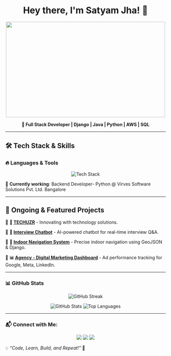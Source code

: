 <h1 align="center">Hey there, I'm Satyam Jha! 👋</h1>

<p align="center">
  <img src="https://media.giphy.com/media/qgQUggAC3Pfv687qPC/giphy.gif" width="500" height="300">
</p>

<p align="center">
  <strong>🚀 Full Stack Developer | Django | Java | Python | AWS | SQL</strong>
</p>

---

## 🛠️ Tech Stack & Skills

### 🔥 Languages & Tools
<p align="center">
  <img src="https://skillicons.dev/icons?i=java,python,django,aws,html,css,js,mysql,mongodb,git,docker,spring,tensorflow,pytorch,postman,arduino" alt="Tech Stack"/>
</p>

📍 **Currently working**: Backend Developer- Python @ Virves Software Solutions Pvt. Ltd. Bangalore

---

## 🚀 Ongoing & Featured Projects

📌 **🔭 [TECHUZR](https://www.techuzr.com/)** - Innovating with technology solutions.

📌 **🤖 [Interview Chatbot](https://github.com/yourrepo)** - AI-powered chatbot for real-time interview Q&A.

📌 **📍 [Indoor Navigation System](https://github.com/yourrepo)** - Precise indoor navigation using GeoJSON & Django.

📌 **📊 [Agency - Digital Marketing Dashboard](https://github.com/yourrepo)** - Ad performance tracking for Google, Meta, LinkedIn.

---

### 📊 GitHub Stats

<p align="center">
  <img src="https://github-readme-streak-stats.herokuapp.com/?user=satyamjha1011&theme=radical" alt="GitHub Streak">
</p>

<p align="center">
  <img src="https://github-readme-stats.vercel.app/api?username=satyamjha1011&show_icons=true&theme=radical" alt="GitHub Stats">
  <img src="https://github-readme-stats.vercel.app/api/top-langs/?username=satyamjha1011&layout=compact&theme=radical" alt="Top Languages">
</p>

---

### 📬 Connect with Me:

<p align="center">
  <a href="https://www.linkedin.com/in/satyamjha1011"><img src="https://img.shields.io/badge/LinkedIn-0A66C2?style=for-the-badge&logo=linkedin&logoColor=white"></a>
  <a href="https://github.com/satyamjha1011"><img src="https://img.shields.io/badge/GitHub-181717?style=for-the-badge&logo=github&logoColor=white"></a>
  <a href="https://yourportfolio.com"><img src="https://img.shields.io/badge/Portfolio-%2312100E.svg?style=for-the-badge&logo=vercel&logoColor=white"></a>
</p>




💡 *“Code, Learn, Build, and Repeat!”* 🚀
